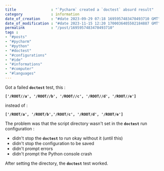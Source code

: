 ```yaml
---
title                : "`Pycharm` created a `doctest` absurd result"
category             : information
date_of_creation     : "#date 2023-09-29 07:18 1695957483470493710 GMT"
date_of_modification : "#date 2023-11-15 12:20 1700036405502184887 GMT"
permalink            : "/post/1695957483470493710"
tags :
- "#posts"
- "#pycharm"
- "#python"
- "#doctest"
- "#configurations"
- "#ide"
- "#informations"
- "#computer"
- "#languages"
---
```


Got a failed __`doctest`__ test, this :

__`['/ROOT//a', '/ROOT//b', '/ROOT//c', '/ROOT//d', '/ROOT//e']`__

instead of :

__`['/ROOT/a', '/ROOT/b','/ROOT/c', '/ROOT/d', '/ROOT/e']`__

The problem was that the script directory wasn't set in the __`doctest`__ run configuration : 
- didn't stop the __`doctest`__ to run okay without it (until this)
- didn't stop the configuration to be saved
- didn't prompt errors 
- didn't prompt the Python console crash

After setting the directory, the __`doctest`__ test worked.